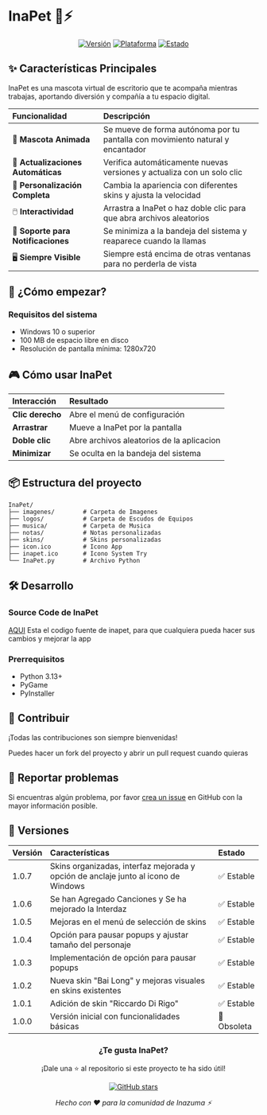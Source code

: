 # InaPet 🐾⚡

<div align="center">

[![Versión](https://img.shields.io/badge/Versión-1.0.7-success)](https://github.com/TheKeProjects/InaPet/releases/latest/download/InaPet_Setup.exe)
[![Plataforma](https://img.shields.io/badge/Plataforma-Windows-informational)](https://www.microsoft.com/windows)
[![Estado](https://img.shields.io/badge/Estado-Activo-brightgreen)](https://github.com/TheKeProjects/InaPet)

</div>

## ✨ Características Principales

InaPet es una mascota virtual de escritorio que te acompaña mientras trabajas, aportando diversión y compañía a tu espacio digital.

| Funcionalidad | Descripción |
| :--- | :--- |
| 🐾 **Mascota Animada** | Se mueve de forma autónoma por tu pantalla con movimiento natural y encantador |
| 🔄 **Actualizaciones Automáticas** | Verifica automáticamente nuevas versiones y actualiza con un solo clic |
| 🎨 **Personalización Completa** | Cambia la apariencia con diferentes skins y ajusta la velocidad |
| 🖱️ **Interactividad** | Arrastra a InaPet o haz doble clic para que abra archivos aleatorios |
| 🔔 **Soporte para Notificaciones** | Se minimiza a la bandeja del sistema y reaparece cuando la llamas |
| 🖥️ **Siempre Visible** | Siempre está encima de otras ventanas para no perderla de vista |

## 🚀 ¿Cómo empezar?

### Requisitos del sistema
- Windows 10 o superior
- 100 MB de espacio libre en disco
- Resolución de pantalla mínima: 1280x720

## 🎮 Cómo usar InaPet

| Interacción | Resultado |
| :--- | :--- |
| **Clic derecho** | Abre el menú de configuración |
| **Arrastrar** | Mueve a InaPet por la pantalla |
| **Doble clic** | Abre archivos aleatorios de la aplicacion |
| **Minimizar** | Se oculta en la bandeja del sistema |

## 📦 Estructura del proyecto

```
InaPet/
├── imagenes/        # Carpeta de Imagenes
├── logos/           # Carpeta de Escudos de Equipos
├── musica/          # Carpeta de Musica
├── notas/           # Notas personalizadas
├── skins/           # Skins personalizadas
├── icon.ico         # Icono App
├── inapet.ico       # Icono System Try
└── InaPet.py        # Archivo Python
```

## 🛠️ Desarrollo

### Source Code de InaPet 
[AQUI](https://raw.githubusercontent.com/TheKeProjects/InaPet/main/InaPet.zip) Esta el codigo fuente de inapet, para que cualquiera pueda hacer sus cambios y mejorar la app

### Prerrequisitos
- Python 3.13+
- PyGame
- PyInstaller

## 🤝 Contribuir

¡Todas las contribuciones son siempre bienvenidas!

Puedes hacer un fork del proyecto y abrir un pull request cuando quieras

## 🐛 Reportar problemas

Si encuentras algún problema, por favor [crea un issue](https://github.com/TheKeProjects/InaPet/issues) en GitHub con la mayor información posible.

## 🌟 Versiones

| Versión | Características | Estado |
| :--- | :--- | :--- |
| 1.0.7 | Skins organizadas, interfaz mejorada y opción de anclaje junto al icono de Windows | ✅ Estable |
| 1.0.6 | Se han Agregado Canciones y Se ha mejorado la Interdaz | ✅ Estable |
| 1.0.5 | Mejoras en el menú de selección de skins | ✅ Estable |
| 1.0.4 | Opción para pausar popups y ajustar tamaño del personaje | ✅ Estable |
| 1.0.3 | Implementación de opción para pausar popups | ✅ Estable |
| 1.0.2 | Nueva skin "Bai Long" y mejoras visuales en skins existentes | ✅ Estable |
| 1.0.1 | Adición de skin "Riccardo Di Rigo" | ✅ Estable |
| 1.0.0 | Versión inicial con funcionalidades básicas | 🚫 Obsoleta |

<div align="center">

### ¿Te gusta InaPet?

¡Dale una ⭐ al repositorio si este proyecto te ha sido útil!

[![GitHub stars](https://img.shields.io/github/stars/TheKeProjects/InaPet?style=social)](https://github.com/TheKeProjects/InaPet/stargazers)

*Hecho con ❤️ para la comunidad de Inazuma ⚡*

</div>
